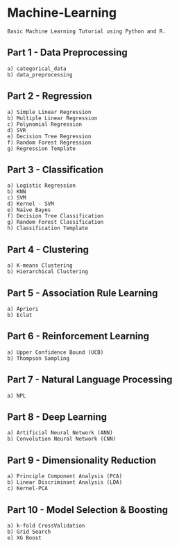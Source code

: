 # Machine-Learning
	Basic Machine Learning Tutorial using Python and R.

## Part 1 - Data Preprocessing
	a) categorical_data
	b) data_preprocessing

## Part 2 - Regression
	a) Simple Linear Regression
	b) Multiple Linear Regression
	c) Polynomial Regression
	d) SVR
	e) Decision Tree Regression
	f) Random Forest Regression
	g) Regression Template

## Part 3 - Classification
	a) Logistic Regression
	b) KNN
	c) SVM
	d) Kernel - SVM
	e) Naive Bayes
	f) Decision Tree Classification
	g) Random Forest Classification
	h) Classification Template

## Part 4 - Clustering
	a) K-means Clustering
	b) Hierarchical Clustering

## Part 5 - Association Rule Learning
	a) Apriori
	b) Eclat

## Part 6 - Reinforcement Learning
	a) Upper Confidence Bound (UCB)
	b) Thompson Sampling

## Part 7 - Natural Language Processing
	a) NPL

## Part 8 - Deep Learning
	a) Artificial Neural Network (ANN)
	b) Convolution Neural Network (CNN)


## Part 9 - Dimensionality Reduction
	a) Principle Component Analysis (PCA)
	b) Linear Discriminant Analysis (LDA)
	c) Kernel-PCA

## Part 10 - Model Selection & Boosting
	a) k-fold CrossValidation
	b) Grid Search
	e) XG Boost
